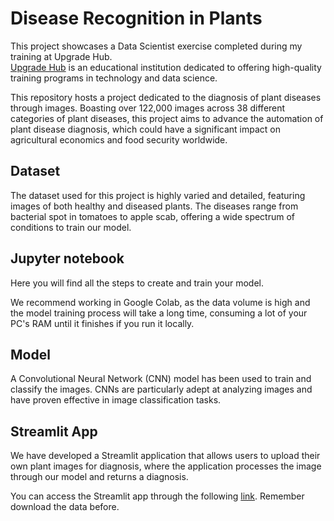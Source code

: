 # Disease Recognition in Plants

This project showcases a Data Scientist exercise completed during my training at Upgrade Hub. </br>
[Upgrade Hub](https://www.upgrade-hub.com/) is an educational institution dedicated to offering high-quality training programs in technology and data science. </br>

This repository hosts a project dedicated to the diagnosis of plant diseases through images. Boasting over 122,000 images across 38 different categories of plant diseases, this project aims to advance the automation of plant disease diagnosis, which could have a significant impact on agricultural economics and food security worldwide. </br>

## Dataset

The dataset used for this project is highly varied and detailed, featuring images of both healthy and diseased plants. The diseases range from bacterial spot in tomatoes to apple scab, offering a wide spectrum of conditions to train our model. </br>

## Jupyter notebook

Here you will find all the steps to create and train your model.  </br>

We recommend working in Google Colab, as the data volume is high and the model training process will take a long time, consuming a lot of your PC's RAM until it finishes if you run it locally. </br>

## Model

A Convolutional Neural Network (CNN) model has been used to train and classify the images. CNNs are particularly adept at analyzing images and have proven effective in image classification tasks.

## Streamlit App

We have developed a Streamlit application that allows users to upload their own plant images for diagnosis, where the application processes the image through our model and returns a diagnosis. </br>

You can access the Streamlit app through the following [link](https://apppy-imjfpbdqng9ugjxumauper.streamlit.app/). Remember download the data before. </br>
